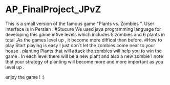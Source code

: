 # AP_FinalProject_JPvZ
This is a small version of the famous game "Plants vs. Zombies ". 
User interface is in Persian .
#Stucure
We used java programming language for developing this game infive levels which includes 5 zombies and 6 plants  in total .As the games level up , it become more diffical than before. 
#How to play
Start playing is easy ! just don`t let the zombies come near to your house . planting Plants that will attack the zombies  will help you to win the game . 
In each level there will be a new plant and also a new zombie ! note that your strategy of planting will become more and more important as you level up . 

enjoy the game ! :)
